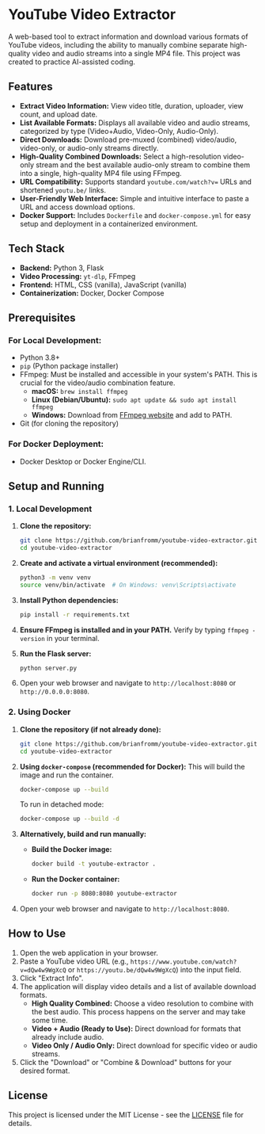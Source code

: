 # YouTube Video Extractor

A web-based tool to extract information and download various formats of YouTube videos, including the ability to manually combine separate high-quality video and audio streams into a single MP4 file. This project was created to practice AI-assisted coding.

## Features

-   **Extract Video Information:** View video title, duration, uploader, view count, and upload date.
-   **List Available Formats:** Displays all available video and audio streams, categorized by type (Video+Audio, Video-Only, Audio-Only).
-   **Direct Downloads:** Download pre-muxed (combined) video/audio, video-only, or audio-only streams directly.
-   **High-Quality Combined Downloads:** Select a high-resolution video-only stream and the best available audio-only stream to combine them into a single, high-quality MP4 file using FFmpeg.
-   **URL Compatibility:** Supports standard `youtube.com/watch?v=` URLs and shortened `youtu.be/` links.
-   **User-Friendly Web Interface:** Simple and intuitive interface to paste a URL and access download options.
-   **Docker Support:** Includes `Dockerfile` and `docker-compose.yml` for easy setup and deployment in a containerized environment.

## Tech Stack

-   **Backend:** Python 3, Flask
-   **Video Processing:** `yt-dlp`, FFmpeg
-   **Frontend:** HTML, CSS (vanilla), JavaScript (vanilla)
-   **Containerization:** Docker, Docker Compose

## Prerequisites

### For Local Development:

-   Python 3.8+
-   `pip` (Python package installer)
-   FFmpeg: Must be installed and accessible in your system's PATH. This is crucial for the video/audio combination feature.
    -   **macOS:** `brew install ffmpeg`
    -   **Linux (Debian/Ubuntu):** `sudo apt update && sudo apt install ffmpeg`
    -   **Windows:** Download from [FFmpeg website](https://ffmpeg.org/download.html) and add to PATH.
-   Git (for cloning the repository)

### For Docker Deployment:

-   Docker Desktop or Docker Engine/CLI.

## Setup and Running

### 1. Local Development

1.  **Clone the repository:**
    ```bash
    git clone https://github.com/brianfromm/youtube-video-extractor.git
    cd youtube-video-extractor
    ```

2.  **Create and activate a virtual environment (recommended):**
    ```bash
    python3 -m venv venv
    source venv/bin/activate  # On Windows: venv\Scripts\activate
    ```

3.  **Install Python dependencies:**
    ```bash
    pip install -r requirements.txt
    ```

4.  **Ensure FFmpeg is installed and in your PATH.**
    Verify by typing `ffmpeg -version` in your terminal.

5.  **Run the Flask server:**
    ```bash
    python server.py
    ```

6.  Open your web browser and navigate to `http://localhost:8080` or `http://0.0.0.0:8080`.

### 2. Using Docker

1.  **Clone the repository (if not already done):**
    ```bash
    git clone https://github.com/brianfromm/youtube-video-extractor.git
    cd youtube-video-extractor
    ```

2.  **Using `docker-compose` (recommended for Docker):**
    This will build the image and run the container.
    ```bash
    docker-compose up --build
    ```

    To run in detached mode:
    ```bash
    docker-compose up --build -d
    ```

3.  **Alternatively, build and run manually:**
    *   **Build the Docker image:**
        ```bash
        docker build -t youtube-extractor .
        ```
    *   **Run the Docker container:**
        ```bash
        docker run -p 8080:8080 youtube-extractor
        ```

4.  Open your web browser and navigate to `http://localhost:8080`.

## How to Use

1.  Open the web application in your browser.
2.  Paste a YouTube video URL (e.g., `https://www.youtube.com/watch?v=dQw4w9WgXcQ` or `https://youtu.be/dQw4w9WgXcQ`) into the input field.
3.  Click "Extract Info".
4.  The application will display video details and a list of available download formats.
    -   **High Quality Combined:** Choose a video resolution to combine with the best audio. This process happens on the server and may take some time.
    -   **Video + Audio (Ready to Use):** Direct download for formats that already include audio.
    -   **Video Only / Audio Only:** Direct download for specific video or audio streams.
5.  Click the "Download" or "Combine & Download" buttons for your desired format.

## License

This project is licensed under the MIT License - see the [LICENSE](LICENSE) file for details.
